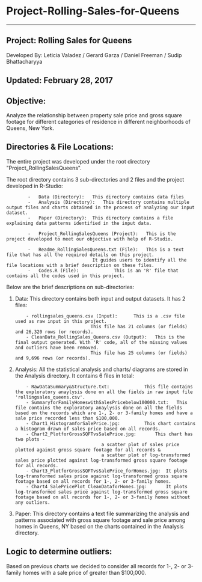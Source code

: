 # Project-Rolling-Sales-for-Queens


---------------------------------
Project: Rolling Sales for Queens
---------------------------------
Developed By:	Leticia Valadez / 
		Gerard Garza / 
		Daniel Freeman / 
		Sudip Bhattacharyya

Updated: February 28, 2017
------------------------------------------------------------------------------------------------------------------------------------------------------------------------------


Objective:
----------

Analyze the relationship between property sale price and gross square footage for different categories of residence in different neighborhoods of Queens, New York.



Directories & File Locations:
-----------------------------

The entire project was developed under the root directory "Project_RollingSalesQueens".

The root directory contains 3 sub-directories and 2 files and the project developed in R-Studio:

			-	Data (Directory): 	This directory contains data files
			-	Analysis (Directory):	This directory contains multiple output files and charts obtained in the process of analyzing our input dataset.
			-	Paper (Directory):	This directory contains a file explaining data patterns identified in the input data.

			-	Project_RollingSalesQueens (Project):	This is the project developed to meet our objective with help of R-Studio.

			-	Readme_RollingSalesQueens.txt (File):	This is a text file that has all the required details on this project. 
									It guides users to identify all the file locations with a brief description on these files.
			-	Codes.R (File):				This is an 'R' file that contains all the codes used in this project.


Below are the brief descriptions on sub-directories:

1.	Data:		This directory contains both input and output datasets. It has 2 files:

			- rollingsales_queens.csv (Input):		This is a .csv file used as raw input in this project. 
									This file has 21 columns (or fields) and 26,320 rows (or records).
			- CleanData_RollingSales_Queens.csv (Output):	This is the final output generated. With 'R' code, all of the missing values and outliers have been removed.
									This file has 25 columns (or fields) and 9,696 rows (or records).

2.	Analysis:	All the statistical analysis and charts/ diagrams are stored in the Analysis directory. It contains 6 files in total:

			- RawDataSummary&Structure.txt:				This file contains the exploratory anaylysis done on all the fields in raw input file 'rollingsales_queens.csv'.
			- SummaryforFamilyHomeswithSalesPricebelow100000.txt:	This file contains the exploratory anaylysis done on all the fields based on the records which are 1-, 2- or 3-family homes and have a sale price recorded less than $100,000.
			- Chart1_HistogramforSalePrice.jpg:			This chart contains a histogram drawn of sales price based on all records.
			- Chart2_PlotforGrossSQFTvsSalePrice.jpg:		This chart has two plots - 
										a scatter plot of sales price plotted against gross square footage for all records &
										a scatter plot of log-transformed sales price plotted against log-transformed gross square footage for all records.
			- Chart3_PlotforGrossSQFTvsSalePrice_forHomes.jpg:	It plots log-transformed sales price against log-transformed gross square footage based on all records for 1-, 2- or 3-family homes.
			- Chart4_SalePricePlot_CleanDataforHomes.jpg:		It plots log-transformed sales price against log-transformed gross square footage based on all records for 1-, 2- or 3-family homes without any outliers.

3.	Paper:		This directory contains a text file summarizing the analysis and patterns associated with gross square footage and sale price among homes in Queens, NY based on the charts contained in the Analysis directory.

Logic to determine outliers:
----------------------------

Based on previous charts we decided to consider all records for 1-, 2- or 3-family homes with a sale price of greater than $100,000.
 
